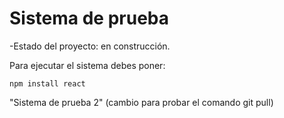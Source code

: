 <h1>Sistema de prueba</h1>

-Estado del proyecto: en construcción.

Para ejecutar el sistema debes poner:

`npm install react`

"Sistema de prueba 2" (cambio para probar el comando git pull)
